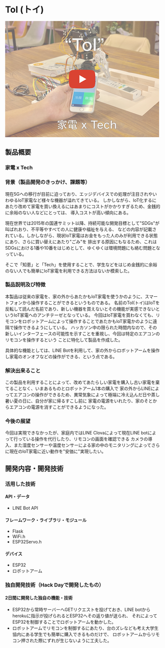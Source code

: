 # ToI (トイ)

[![Product Name](image.png)](https://www.youtube.com/watch?v=G5rULR53uMk)

## 製品概要
### 家電 x Tech

### 背景（製品開発のきっかけ、課題等）
現在5Gへの移行が目前に迫っており、エッジデバイスでの処理が注目されやいわゆるIoT家電など様々な機器が溢れてきている。
しかしながら、IoT化するにあたり改めて家電を買い換えるにはあまりにコストがかかりすぎるため、金銭的に余裕のない人などにとっては、
導入コストが高い傾向にある。

現在世界では2015年の国連サミット以降、持続可能な開発目標として"SDGs"が叫ばれおり、不平等やすべての人に健康や福祉を与える、
などの内容が記載されている。しかしながら、現状IoT家電はお金をもった人のみが利用できる状態にあり、さらに買い替えにあたり"ごみ"を
排出する原因にもなるため、これはSDGsにおける1番や10番をはじめとして、ゆくゆくは環境問題にも絡む問題となっている。

そこで「知恵」と「Tech」を使用することで、学生などをはじめ金銭的に余裕のない人でも簡単にIoT家電を利用できる方法はないか模索した。

### 製品説明及び特徴
本製品は従来の家電を、家の外からあたかもIoT家電を使うかのように、スマートフォンから操作することができるというものである。
名前のToI(トイ)はIoTを反転して読んだ名前であり、新しい機器を買えないとその機能が実感できないというIoT家電へのアンチテーゼとなっている。
今回はIoT家電を買わなくても、リモコンをロボットアームによって操作することであたかもIoT家電かのように遠隔で操作できるようにしている。
ハッカソン中の限られた時間内なので、その新しいインターフェースの可能性を示すことを重視し、今回は特定のエアコンのリモコンを操作するという
ことに特化して製品を作成した。

具体的な機能としては、LINE Botを利用して、家の外からロボットアームを操作し家電のオンオフなどの操作ができる、という点である。

### 解決出来ること
この製品を利用することによって、改めてあたらしい家電を購入し古い家電を棄てることなく、いまあるものとロボットアーム1本の購入で
家の外からLINEによってエアコンの操作ができるため、異常気象によって極端に冷え込んだ日や蒸し暑い夏の日に、自分が家に帰るすこし前に
家電の電源をいれたり、家のそとからエアコンの電源を消すことができるようになった。

### 今後の展望
今回は実現できなかったが、家庭内ではLINE Clovaによって現在LINE botによって行っている操作を代行したり、リモコンの画面を確認できる
カメラの導入、また湿度センサーや温度センサーによる家の中のモニタリングによってさらに現在のIoT家電に近い動作を"安価に"実現したい。


## 開発内容・開発技術
### 活用した技術
#### API・データ
* LINE Bot API

#### フレームワーク・ライブラリ・モジュール
* Flask
* WiFi.h
* ESP32Servo.h

#### デバイス
* ESP32
* ロボットアーム

### 独自開発技術（Hack Dayで開発したもの）
#### 2日間に開発した独自の機能・技術
* ESP32から常時サーバーへGETリクエストを投げておき、LINE botからherokuに指示が投げられるとESP32へその返り値が送られ、
それによってESP32を制御することでロボットアームを動かした。
* ロボットアームでリモコンを制御するにあたり、台のズレなども考え大学生協内にある学生でも簡単に購入できるものだけで、
ロボットアームからリモコン押された際にずれが生じないように工夫した。
